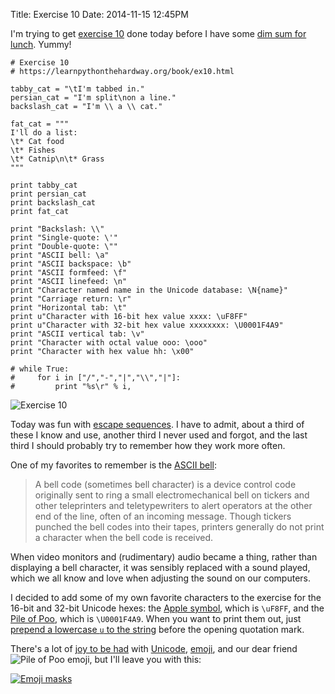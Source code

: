 Title: Exercise 10
Date: 2014-11-15 12:45PM

I'm trying to get [exercise 10](https://learnpythonthehardway.org/book/ex10.html) done today before I have some [dim sum for lunch](http://www.yelp.com/biz/furama-restaurant-chicago-2). Yummy!

```
# Exercise 10
# https://learnpythonthehardway.org/book/ex10.html

tabby_cat = "\tI'm tabbed in."
persian_cat = "I'm split\non a line."
backslash_cat = "I'm \\ a \\ cat."

fat_cat = """
I'll do a list:
\t* Cat food
\t* Fishes
\t* Catnip\n\t* Grass
"""

print tabby_cat
print persian_cat
print backslash_cat
print fat_cat

print "Backslash: \\"
print "Single-quote: \'"
print "Double-quote: \""
print "ASCII bell: \a"
print "ASCII backspace: \b"
print "ASCII formfeed: \f"
print "ASCII linefeed: \n"
print "Character named name in the Unicode database: \N{name}"
print "Carriage return: \r"
print "Horizontal tab: \t"
print u"Character with 16-bit hex value xxxx: \uF8FF"
print u"Character with 32-bit hex value xxxxxxxx: \U0001F4A9"
print "ASCII vertical tab: \v"
print "Character with octal value ooo: \ooo"
print "Character with hex value hh: \x00"

# while True:
#     for i in ["/","-","|","\\","|"]:
#         print "%s\r" % i,
```

![Exercise 10]({filename}/images/ex10.png "Exercise 10")

Today was fun with [escape sequences](https://docs.python.org/2/reference/lexical_analysis.html#string-literals). I have to admit, about a third of these I know and use, another third I never used and forgot, and the last third I should probably try to remember how they work more often.

One of my favorites to remember is the [ASCII bell](https://en.wikipedia.org/wiki/Bell_character):

> A bell code (sometimes bell character) is a device control code originally sent to ring a small electromechanical bell on tickers and other teleprinters and teletypewriters to alert operators at the other end of the line, often of an incoming message. Though tickers punched the bell codes into their tapes, printers generally do not print a character when the bell code is received.

When video monitors and (rudimentary) audio became a thing, rather than displaying a bell character, it was sensibly replaced with a sound played, which we all know and love when adjusting the sound on our computers.

I decided to add some of my own favorite characters to the exercise for the 16-bit and 32-bit Unicode hexes: the [Apple symbol](http://www.fileformat.info/info/unicode/char/f8ff/index.htm), which is `\uF8FF`, and the [Pile of Poo](http://www.fileformat.info/info/unicode/char/1f4a9/index.htm), which is `\U0001F4A9`. When you want to print them out, just [prepend a lowercase `u` to the string](https://docs.python.org/2/reference/lexical_analysis.html#string-literals) before the opening quotation mark.

There's a lot of [joy to be had](http://zachholman.com/posts/abusing-emoji/) with [Unicode](http://inamidst.com/stuff/unidata/), [emoji](http://www.emojitracker.com/), and our dear friend ![Pile of Poo emoji]({filename}/images/emoji-poop.png "Pile of Poo emoji"), but I'll leave you with this:

[![Emoji masks]({filename}/images/emojimasks.jpg "Emoji masks")](http://emojimasks.com/)
